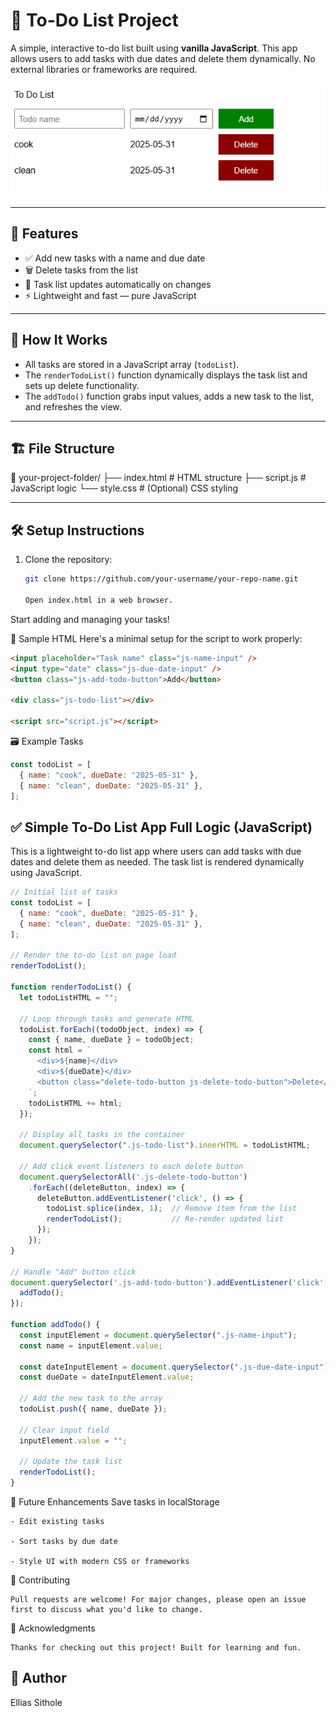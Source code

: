 # 📝 To-Do List Project

A simple, interactive to-do list built using **vanilla JavaScript**. This app allows users to add tasks with due dates and delete them dynamically. No external libraries or frameworks are required.

![To Do List Screenshot](todolistscreenshot.PNG) <!-- Optional: Add a screenshot of your app -->

---

## 🚀 Features

- ✅ Add new tasks with a name and due date  
- 🗑️ Delete tasks from the list  
- 🔁 Task list updates automatically on changes  
- ⚡ Lightweight and fast — pure JavaScript

---


## 🧠 How It Works

- All tasks are stored in a JavaScript array (`todoList`).
- The `renderTodoList()` function dynamically displays the task list and sets up delete functionality.
- The `addTodo()` function grabs input values, adds a new task to the list, and refreshes the view.

---

## 🏗️ File Structure

📁 your-project-folder/
├── index.html # HTML structure
├── script.js # JavaScript logic
└── style.css # (Optional) CSS styling

---

## 🛠️ Setup Instructions

1. Clone the repository:
   ```bash
   git clone https://github.com/your-username/your-repo-name.git

   Open index.html in a web browser.

Start adding and managing your tasks!

🧪 Sample HTML
Here's a minimal setup for the script to work properly:
```html
<input placeholder="Task name" class="js-name-input" />
<input type="date" class="js-due-date-input" />
<button class="js-add-todo-button">Add</button>

<div class="js-todo-list"></div>

<script src="script.js"></script>
```
🗃️ Example Tasks
```js
const todoList = [
  { name: "cook", dueDate: "2025-05-31" },
  { name: "clean", dueDate: "2025-05-31" },
];
```
## ✅ Simple To-Do List App Full Logic (JavaScript)

This is a lightweight to-do list app where users can add tasks with due dates and delete them as needed. The task list is rendered dynamically using JavaScript.

```javascript
// Initial list of tasks
const todoList = [
  { name: "cook", dueDate: "2025-05-31" },
  { name: "clean", dueDate: "2025-05-31" },
];

// Render the to-do list on page load
renderTodoList();

function renderTodoList() {
  let todoListHTML = "";

  // Loop through tasks and generate HTML
  todoList.forEach((todoObject, index) => {
    const { name, dueDate } = todoObject;
    const html = `
      <div>${name}</div>
      <div>${dueDate}</div> 
      <button class="delete-todo-button js-delete-todo-button">Delete</button>   
    `;
    todoListHTML += html;
  });

  // Display all tasks in the container
  document.querySelector(".js-todo-list").innerHTML = todoListHTML;

  // Add click event listeners to each delete button
  document.querySelectorAll('.js-delete-todo-button')
    .forEach((deleteButton, index) => {
      deleteButton.addEventListener('click', () => {
        todoList.splice(index, 1);  // Remove item from the list
        renderTodoList();           // Re-render updated list
      });
    });
}

// Handle "Add" button click
document.querySelector('.js-add-todo-button').addEventListener('click', () => {
  addTodo();
});

function addTodo() {
  const inputElement = document.querySelector(".js-name-input");
  const name = inputElement.value;

  const dateInputElement = document.querySelector(".js-due-date-input");
  const dueDate = dateInputElement.value;

  // Add the new task to the array
  todoList.push({ name, dueDate });

  // Clear input field
  inputElement.value = "";

  // Update the task list
  renderTodoList();
}
```
🚧 Future Enhancements
Save tasks in localStorage
```
- Edit existing tasks

- Sort tasks by due date

- Style UI with modern CSS or frameworks
```
🤝 Contributing
```
Pull requests are welcome! For major changes, please open an issue first to discuss what you'd like to change.
```
🙌 Acknowledgments
```
Thanks for checking out this project! Built for learning and fun.
```
 ## 👤 Author
 Ellias Sithole
